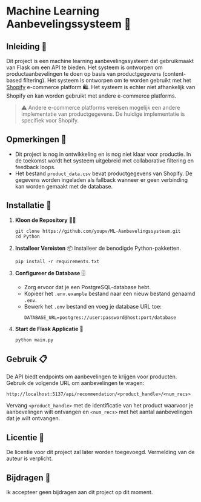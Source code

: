 # Machine Learning Aanbevelingssysteem 🧠

## Inleiding 🚀
Dit project is een machine learning aanbevelingssysteem dat gebruikmaakt van Flask om een API te bieden. Het systeem is ontworpen om productaanbevelingen te doen op basis van productgegevens (content-based filtering).
Het systeem is ontworpen om te worden gebruikt met het [Shopify](https://www.shopify.com/) e-commerce platform 🛍️. Het systeem is echter niet afhankelijk van Shopify en kan worden gebruikt met andere e-commerce platforms.
> **⚠️** Andere e-commerce platforms vereisen mogelijk een andere implementatie van productgegevens. De huidige implementatie is specifiek voor Shopify.

## Opmerkingen 📝
- Dit project is nog in ontwikkeling en is nog niet klaar voor productie. In de toekomst wordt het systeem uitgebreid met collaborative filtering en feedback loops.
- Het bestand `product_data.csv` bevat productgegevens van Shopify. De gegevens worden ingeladen als fallback wanneer er geen verbinding kan worden gemaakt met de database.

## Installatie 💾

1. **Kloon de Repository** 👨‍💻
   ```
   git clone https://github.com/youpv/ML-Aanbevelingssysteem.git
   cd Python
   ```

2. **Installeer Vereisten** 📦
   Installeer de benodigde Python-pakketten.
   ```
   pip install -r requirements.txt
   ```

3. **Configureer de Database** 🗄️
   - Zorg ervoor dat je een PostgreSQL-database hebt.
   - Kopieer het `.env.example` bestand naar een nieuw bestand genaamd `.env`.
   - Bewerk het `.env` bestand en voeg je database URL toe:
     ```
     DATABASE_URL=postgres://user:password@host:port/database
     ```

4. **Start de Flask Applicatie** 🌟
   ```
   python main.py
   ```

## Gebruik 📋
De API biedt endpoints om aanbevelingen te krijgen voor producten. Gebruik de volgende URL om aanbevelingen te vragen:
```
http://localhost:5137/api/recommendation/<product_handle>/<num_recs>
```
Vervang `<product_handle>` met de identificatie van het product waarvoor je aanbevelingen wilt ontvangen en `<num_recs>` met het aantal aanbevelingen dat je wilt ontvangen.

## Licentie 📜
De licentie voor dit project zal later worden toegevoegd. Vermelding van de auteur is verplicht.

## Bijdragen 👥
Ik accepteer geen bijdragen aan dit project op dit moment. 